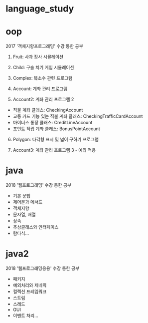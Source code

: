 # language_study
# oop
2017 '객체지향프로그래밍' 수강 통한 공부 
1. Fruit: 사과 장사 시뮬레이션 

2. Child: 구슬 치기 게임 시뮬레이션

3. Complex: 복소수 관련 프로그램

4. Account: 계좌 관리 프로그램 

5. Account2: 계좌 관리 프로그램 2 
- 직불 계좌 클래스: CheckingAccount
- 교통 카드 기능 있는 직불 계좌 클래스: CheckingTrafficCardAccount
- 마이너스 통장 클래스: CreditLineAccount
- 포인트 적립 계좌 클래스: BonusPointAccount
6. Polygon: 다각형 표시 및 넓이 구하기 프로그램

7. Account3: 계좌 관리 프로그램 3 - 예외 적용

# java
2018 '웹프로그래밍' 수강 통한 공부

- 기본 문법
- 제어문과 메서드
- 객체지향
- 문자열, 배열
- 상속
- 추상클래스와 인터페이스
- 람다식...

# java2
2018 '웹프로그래밍응용' 수강 통한 공부

- 패키지
- 예외처리와 제네릭
- 컬렉션 프레임워크
- 스트림
- 스레드
- GUI
- 이벤트 처리...
